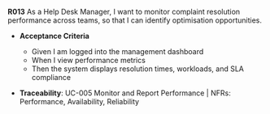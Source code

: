 **R013**
As a Help Desk Manager, I want to monitor complaint resolution performance across teams, so that I can identify optimisation opportunities.

- **Acceptance Criteria**
    - Given I am logged into the management dashboard
    - When I view performance metrics
    - Then the system displays resolution times, workloads, and SLA compliance

- **Traceability**: UC-005 Monitor and Report Performance | NFRs: Performance, Availability, Reliability
